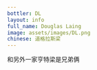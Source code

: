 ```yaml
---
bottler: DL
layout: info
full_name: Douglas Laing
image: assets/images/DL.png
chinese: 道格拉斯梁
---
```

和另外一家亨特梁是兄弟俩
